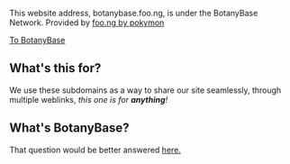 This website address, botanybase.foo.ng, is under the BotanyBase Network. Provided by [foo.ng by pokymon](https://foo.ng)

[To BotanyBase](https://botanybase.github.io)


## What's this for?

We use these subdomains as a way to share our site seamlessly, through multiple weblinks, *this one is for **anything**!*


## What's BotanyBase?

That question would be better answered [here.](https://botanybase.github.io/about)
